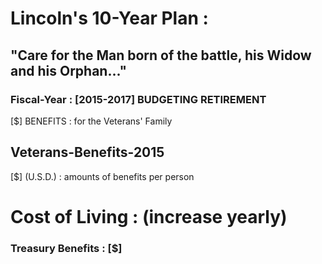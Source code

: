 # Lincoln's 10-Year Plan : 
## "Care for the Man born of the battle, his Widow and his Orphan..."

### Fiscal-Year : [2015-2017] BUDGETING RETIREMENT
[$] BENEFITS : for the Veterans' Family


## Veterans-Benefits-2015
[$] (U.S.D.) : amounts of benefits per person

# Cost of Living : (increase yearly)

### Treasury Benefits : [$]




